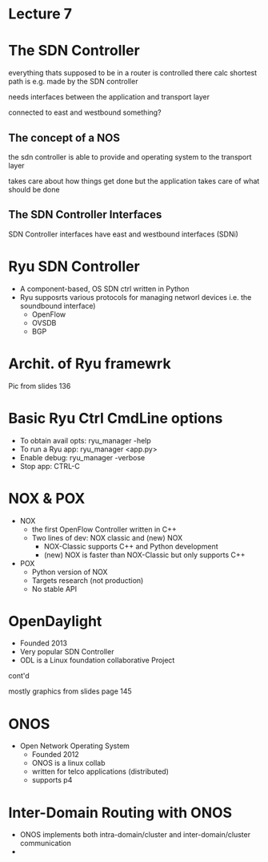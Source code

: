 # Lecture 7


# The SDN Controller

everything thats supposed to be in a router is controlled there
calc shortest path is e.g. made by the SDN controller

needs interfaces between the application and transport layer

connected to east and westbound something?

## The concept of a NOS

the sdn controller is able to provide and operating system to the transport layer

takes care about how things get done but the application takes care of what should be done

## The SDN Controller Interfaces

SDN Controller interfaces have east and westbound interfaces (SDNi)

# Ryu SDN Controller

* A component-based, OS SDN ctrl written in Python
* Ryu supposrts various protocols for managing networl devices i.e. the soundbound interface)
  * OpenFlow
  * OVSDB
  * BGP

# Archit. of Ryu framewrk

Pic from slides 136

# Basic Ryu Ctrl CmdLine options

* To obtain avail opts: ryu_manager -help
* To run a Ryu app: ryu_manager <app.py>
* Enable debug: ryu_manager -verbose
* Stop app: CTRL-C

# NOX & POX

* NOX
  * the first OpenFlow Controller written in C++
  * Two lines of dev: NOX classic and (new) NOX
    * NOX-Classic supports C++ and Python development
    * (new) NOX is faster than NOX-Classic but only supports C++
* POX
  * Python version of NOX
  * Targets research (not production)
  * No stable API

# OpenDaylight

* Founded 2013
* Very popular SDN Controller
* ODL is a Linux foundation collaborative Project

cont'd

mostly graphics from slides page 145

# ONOS

* Open Network Operating System
  * Founded 2012
  * ONOS is a linux collab
  * written for telco applications (distributed)
  * supports p4

# Inter-Domain Routing with ONOS

* ONOS implements both intra-domain/cluster and inter-domain/cluster communication
*
